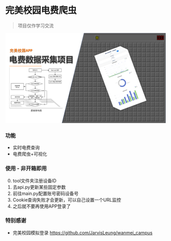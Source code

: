 # 完美校园电费爬虫
> 项目仅作学习交流
> 
<img src="info.png">

### 功能
- 实时电费查询
- 电费爬虫+可视化

### 使用 - 非开箱即用
0. tool文件夹注册设备ID
1. 去api.py更新某些固定参数
2. 前往main.py配置账号密码设备号
3. Cookie查询失败才会更新，可以自己设置一个URL监控
4. 之后就不要再使用APP登录了

### 特别感谢
- 完美校园模拟登录 https://github.com/JarvisLeung/wanmei_campus